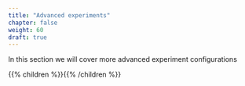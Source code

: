 ```yaml
---
title: "Advanced experiments"
chapter: false
weight: 60
draft: true
---
```


In this section we will cover more advanced experiment configurations

{{% children %}}{{% /children %}}
